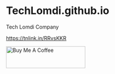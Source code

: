 # TechLomdi.github.io
Tech Lomdi Company 

https://tnlink.in/RRvsKKR

<a href="https://www.buymeacoffee.com/lomdi" target="_blank"><img src="https://cdn.buymeacoffee.com/buttons/v2/default-yellow.png" alt="Buy Me A Coffee" style="height: 60px !important;width: 217px !important;" ></a>
